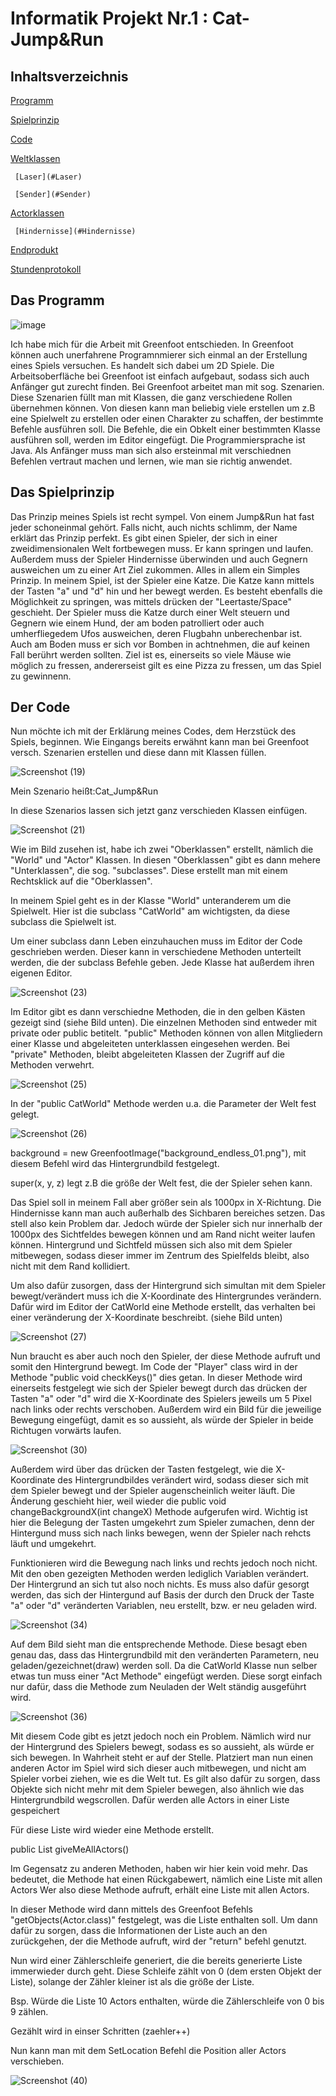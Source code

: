 # Informatik Projekt Nr.1 : Cat-Jump&Run


## Inhaltsverzeichnis

[Programm](#Programm)

[Spielprinzip](#Spielprinzip)

[Code](#Code)
   
   [Weltklassen](#Weltklassen)
     
     [Laser](#Laser)
     
     [Sender](#Sender)
   
   [Actorklassen](#Actorklassen)
     
     [Hindernisse](#Hindernisse)

[Endprodukt](#Endprodukt) 

[Stundenprotokoll](https://github.com/L-Edler/Blog-2022/blob/main/Stundentagebuch.md)
 

## Das Programm <a name="Programm"></a>

![image](https://user-images.githubusercontent.com/111414185/208302437-4ef429f7-3aab-4fd0-9d5a-947c677f55bd.png)

Ich habe mich für die Arbeit mit Greenfoot entschieden. In Greenfoot können auch unerfahrene Programnmierer sich einmal an der Erstellung eines Spiels versuchen. Es handelt sich dabei um 2D Spiele. Die Arbeitsoberfläche bei Greenfoot ist einfach aufgebaut, sodass sich auch Anfänger gut zurecht finden. Bei Greenfoot arbeitet man mit sog. Szenarien. Diese Szenarien füllt man mit Klassen, die ganz verschiedene Rollen übernehmen können. Von diesen kann man beliebig viele erstellen um z.B eine Spielwelt zu erstellen oder einen Charakter zu schaffen, der bestimmte Befehle ausführen soll.
Die Befehle, die ein Obkelt einer bestimmten Klasse ausführen soll, werden im Editor eingefügt. Die Programmiersprache ist Java. Als Anfänger muss man sich also ersteinmal mit verschiednen Befehlen vertraut machen und lernen, wie man sie richtig anwendet.

## Das Spielprinzip <a name="Spielprinzip"></a>

Das Prinzip meines Spiels ist recht sympel. Von einem Jump&Run hat fast jeder schoneinmal gehört. Falls nicht, auch nichts schlimm, der Name erklärt das Prinzip perfekt. Es gibt einen Spieler, der sich in einer zweidimensionalen Welt fortbewegen muss. Er kann springen und laufen. Außerdem muss der Spieler Hindernisse überwinden und auch Gegnern ausweichen um zu einer Art Ziel zukommen. Alles in allem ein Simples Prinzip. In meinem Spiel, ist der Spieler eine Katze. Die Katze kann mittels der Tasten "a" und "d" hin und her bewegt werden. Es besteht ebenfalls die Möglichkeit zu springen, was mittels drücken der "Leertaste/Space" geschieht. Der Spieler muss die Katze durch einer Welt steuern und Gegnern wie einem Hund, der am boden patrolliert oder auch umherfliegedem Ufos ausweichen, deren Flugbahn unberechenbar ist. Auch am Boden muss er sich vor Bomben in achtnehmen, die auf keinen Fall berührt werden sollten. Ziel ist es, einerseits so viele Mäuse wie möglich zu fressen, andererseist gilt es eine Pizza zu fressen, um das Spiel zu gewinnenn.

## Der Code <a name="Code"></a>

Nun möchte ich mit der Erklärung meines Codes, dem Herzstück des Spiels, beginnen. Wie Eingangs bereits erwähnt kann man bei Greenfoot versch. Szenarien erstellen und diese dann mit Klassen füllen. 

![Screenshot (19)](https://user-images.githubusercontent.com/111414185/208303576-6b1481fb-2f3d-4d99-80af-3e59a2062ab0.png)

Mein Szenario heißt:Cat_Jump&Run

In diese Szenarios lassen sich jetzt ganz verschieden Klassen einfügen. 

![Screenshot (21)](https://user-images.githubusercontent.com/111414185/208303715-c5c5850e-b055-4f68-8590-ba95f91b1056.png)

Wie im Bild zusehen ist, habe ich zwei "Oberklassen" erstellt, nämlich die "World" und "Actor" Klassen. In diesen "Oberklassen" gibt es dann mehere "Unterklassen", die sog. "subclasses". Diese erstellt man mit einem Rechtsklick auf die "Oberklassen".

In meinem Spiel geht es in der Klasse "World" unteranderem um die Spielwelt. Hier ist die subclass "CatWorld" am wichtigsten, da diese subclass die Spielwelt ist.

Um einer subclass dann Leben einzuhauchen muss im Editor der Code geschrieben werden. Dieser kann in verschiedene Methoden unterteilt werden, die der subclass Befehle geben. Jede Klasse hat außerdem ihren eigenen Editor. 

![Screenshot (23)](https://user-images.githubusercontent.com/111414185/208304659-5df9ba55-85c0-4ef6-a544-23b56f2c085f.png)

Im Editor gibt es dann verschiedne Methoden, die in den gelben Kästen gezeigt sind (siehe Bild unten). Die einzelnen Methoden sind entweder mit private oder public betitelt. "public" Methoden können von allen Mitgliedern einer Klasse und abgeleiteten unterklassen eingesehen werden. Bei "private" Methoden, bleibt abgeleiteten Klassen der Zugriff auf die Methoden verwehrt. 

![Screenshot (25)](https://user-images.githubusercontent.com/111414185/208304667-c7346830-2a38-46f8-bd5a-e741a5b28d71.png)


In der "public CatWorld" Methode werden u.a. die Parameter der Welt fest gelegt.

![Screenshot (26)](https://user-images.githubusercontent.com/111414185/208305363-154fbf59-8db1-4597-84ac-a1a62fb5d8e1.png)

background = new GreenfootImage("background_endless_01.png"), mit diesem Befehl wird das Hintergrundbild festgelegt.

super(x, y, z) legt z.B die größe der Welt fest, die der Spieler sehen kann. 

Das Spiel soll in meinem Fall aber größer sein als 1000px in X-Richtung.
Die Hindernisse kann man auch außerhalb des Sichbaren bereiches setzen. Das stell also kein Problem dar. Jedoch würde der Spieler sich nur innerhalb der 1000px des Sichtfeldes bewegen können und am Rand nicht weiter laufen können. Hintergrund und Sichtfeld müssen sich also mit dem Spieler mitbewegen, sodass dieser immer im Zentrum des Spielfelds bleibt, also nicht mit dem Rand kollidiert. 

Um also dafür zusorgen, dass der Hintergrund sich simultan mit dem Spieler bewegt/verändert muss ich die X-Koordinate des Hintergrundes verändern. 
Dafür wird im Editor der CatWorld eine Methode erstellt, das verhalten bei einer veränderung der X-Koordinate beschreibt. (siehe Bild unten)

![Screenshot (27)](https://user-images.githubusercontent.com/111414185/208306451-b26d4137-d6f3-4a87-ad7a-c7d37b3c557e.png)


Nun braucht es aber auch noch den Spieler, der diese Methode aufruft und somit den Hintergrund bewegt.
Im Code der "Player" class wird in der Methode "public void checkKeys()" dies getan. 
In dieser Methode wird einerseits festgelegt wie sich der Spieler bewegt durch das drücken der Tasten "a" oder "d" wird die X-Koordinate des Spielers jeweils um 5 Pixel nach links oder rechts verschoben. Außerdem wird ein Bild für die jeweilige Bewegung eingefügt, damit es so aussieht, als würde der Spieler in beide Richtugen vorwärts laufen. 

![Screenshot (30)](https://user-images.githubusercontent.com/111414185/208306887-27011b75-6b37-4a32-bc14-8c8aea2844a3.png)

Außerdem wird über das drücken der Tasten festgelegt, wie die X-Koordinate des Hintergrundbildes verändert wird, sodass dieser sich mit dem Spieler bewegt und der Spieler augenscheinlich weiter läuft. Die Änderung geschieht hier, weil wieder die public void changeBackgroundX(int changeX) Methode aufgerufen wird. 
Wichtig ist hier die Belegung der Tasten umgekehrt zum Spieler zumachen, denn der Hintergund muss sich nach links bewegen, wenn der Spieler nach rehcts läuft und umgekehrt. 



Funktionieren wird die Bewegung nach links und rechts jedoch noch nicht. Mit den oben gezeigten Methoden werden lediglich Variablen verändert. Der Hintergrund an sich tut also noch nichts. Es muss also dafür gesorgt werden, das sich der Hintergund auf Basis der durch den Druck der Taste "a" oder  "d" veränderten Variablen, neu erstellt, bzw. er neu geladen wird.

![Screenshot (34)](https://user-images.githubusercontent.com/111414185/208307482-5129af49-a491-496c-b07c-43e0fb3e2b88.png)

Auf dem Bild sieht man die entsprechende Methode. Diese besagt eben genau das, dass das Hintergrundbild mit den veränderten Parametern, neu geladen/gezeichnet(draw) werden soll.
Da die CatWorld Klasse nun selber etwas tun muss einer "Act Methode" eingefügt werden. Diese sorgt einfach nur dafür, dass die Methode zum Neuladen der Welt ständig ausgeführt wird. 

![Screenshot (36)](https://user-images.githubusercontent.com/111414185/208307780-02c6c517-6544-4fba-a213-2c76a76f9334.png)

Mit diesem Code gibt es jetzt jedoch noch ein Problem. Nämlich wird nur der Hintergrund des Spielers bewegt, sodass es so aussieht, als würde er sich bewegen. In Wahrheit steht er auf der Stelle. Platziert man nun einen anderen Actor im Spiel wird sich dieser auch mitbewegen, und nicht am Spieler vorbei ziehen, wie es die Welt tut. Es gilt also dafür zu sorgen, dass Objekte sich nicht mehr mit dem Spieler bewegen, also ähnlich wie das Hintergrundbild wegscrollen.
Dafür werden alle Actors in einer Liste gespeichert

Für diese Liste wird wieder eine Methode erstellt.

public List<Actor> giveMeAllActors() 

Im Gegensatz zu anderen Methoden, haben wir hier kein void mehr. Das bedeutet, die Methode hat einen Rückgabewert, nämlich eine Liste mit allen Actors
Wer also diese Methode aufruft, erhält eine Liste mit allen Actors.
   
In dieser Methode wird dann mittels des Greenfoot Befehls "getObjects(Actor.class)" festgelegt, was die Liste enthalten soll.
Um dann dafür zu sorgen, dass die Informationen der Liste auch an den zurückgehen, der die Methode aufruft, wird der "return" befehl genutzt.
   
Nun wird einer Zählerschleife generiert, die die bereits generierte Liste immerwieder durch geht. 
Diese Schleife zählt von 0 (dem ersten Objekt der Liste), solange der Zähler kleiner ist als die größe der Liste. 
   
Bsp. Würde die Liste 10 Actors enthalten, würde die Zählerschleife von 0 bis 9 zählen. 
   
Gezählt wird in einser Schritten (zaehler++)
   
Nun kann man mit dem SetLocation Befehl die Position aller Actors verschieben.
   
![Screenshot (40)](https://user-images.githubusercontent.com/111414185/208309133-59d07353-c171-4049-b1c0-ae54929628ed.png)
   
   











